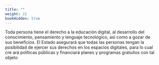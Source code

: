 ```yaml
---
title: ""
weight: 22
bookHidden: true
---
```

Toda persona tiene el derecho a la
educación digital, al desarrollo 
del conocimiento, pensamiento y lenguaje tecnológico, así como a gozar de sus beneficios. 
El Estado asegurará que todas las personas tengan la posibilidad de ejercer sus derechos 
en los espacios digitales, para lo cual cre
ará políticas públicas y financiará planes y 
programas gratuitos con tal objeto
